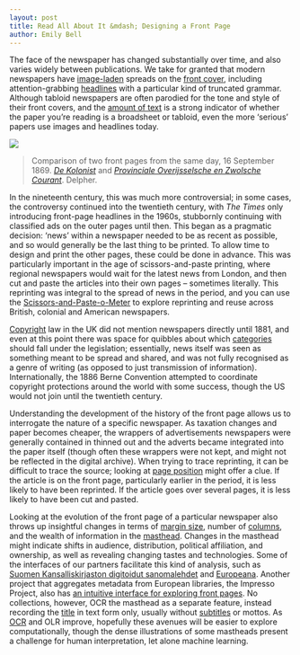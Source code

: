 ```yaml
---
layout: post
title: Read All About It &mdash; Designing a Front Page
author: Emily Bell
---
```


The face of the newspaper has changed substantially over time, and also varies widely between publications. We take for 
granted that modern newspapers have [image-laden](https://www.digitisednewspapers.net/glossary/illustration-information/) 
spreads on the [front cover](https://www.digitisednewspapers.net/glossary/page-position/), including attention-grabbing
[headlines](https://www.digitisednewspapers.net/glossary/headline/) with a particular kind of truncated grammar. 
Although tabloid newspapers are often parodied for the tone and style of their front covers, and the 
[amount of text](https://www.digitisednewspapers.net/glossary/word-count-of-page/) is a strong indicator of whether the 
paper you’re reading is a broadsheet or tabloid, even the more ‘serious’ papers use images and headlines today.

<img src="https://www.digitisednewspapers.net/img/front-pages.png">  
          
> Comparison of two front pages from the same day, 16 September 1869. 
[*De Kolonist*](https://resolver.kb.nl/resolve?urn=ddd:011211068:mpeg21:p001) and 
[*Provinciale Overĳsselsche en Zwolsche Courant*](https://resolver.kb.nl/resolve?urn=ddd:000019356:mpeg21:p001).
Delpher.
  
In the nineteenth century, this was much more controversial; in some cases, the controversy continued into the twentieth century, 
with *The Times* only introducing front-page headlines in the 1960s, stubbornly continuing with classified ads on the outer 
pages until then. This began as a pragmatic decision: ‘news’ within a newspaper needed to be as recent as possible, and so would 
generally be the last thing to be printed. To allow time to design and print the other pages, these could be done in advance. 
This was particularly important in the age of scissors-and-paste printing, where regional newspapers would wait for the latest 
news from London, and then cut and paste the articles into their own pages – sometimes literally. This reprinting was 
integral to the spread of news in the period, and you can use the [Scissors-and-Paste-o-Meter](http://scissorsandpaste.net/) 
to explore reprinting and reuse across British, colonial and American newspapers.
  
[Copyright](https://www.digitisednewspapers.net/glossary/copyright/) law in the UK did not mention newspapers directly until 
1881, and even at this point there was space for quibbles about which 
[categories](https://www.digitisednewspapers.net/glossary/article-category/) should fall under the legislation; essentially, 
news itself was seen as something meant to be spread and shared, and was not fully recognised as a genre of writing 
(as opposed to just transmission of information). Internationally, the 1886 Berne Convention attempted to coordinate 
copyright protections around the world with some success, though the US would not join until the twentieth century.
  
Understanding the development of the history of the front page allows us to interrogate the nature of a specific newspaper. 
As taxation changes and paper becomes cheaper, the wrappers of advertisements newspapers were generally contained in thinned 
out and the adverts became integrated into the paper itself (though often these wrappers were not kept, and might not be 
reflected in the digital archive). When trying to trace reprinting, it can be difficult to trace the source; looking at 
[page position](https://www.digitisednewspapers.net/glossary/page-position/) might offer a clue. If the article is on the 
front page, particularly earlier in the period, it is less likely to have been reprinted. If the article goes over several 
pages, it is less likely to have been cut and pasted. 
  
Looking at the evolution of the front page of a particular newspaper also throws up insightful changes in terms of 
[margin size](https://www.digitisednewspapers.net/glossary/dimensions/), number of 
[columns](https://www.digitisednewspapers.net/glossary/starting-column-for-article/), and 
the wealth of information in the [masthead](https://www.digitisednewspapers.net/glossary/newspaper-title/). Changes 
in the masthead might indicate shifts in audience, distribution, political affiliation, and ownership, as well as 
revealing changing tastes and technologies. Some of the interfaces of our partners facilitate this kind of analysis, 
such as 
[Suomen Kansalliskirjaston digitoidut sanomalehdet](https://digi.kansalliskirjasto.fi/aikakausi/titles/fk01998?display=THUMB&year=1929) 
and [Europeana](https://www.europeana.eu/portal/en/record/9200359/BibliographicResource_3000112765044). Another project that 
aggregates metadata from European libraries, the Impresso Project, also has 
[an intuitive interface for exploring front pages](https://impresso-project.ch/app/newspapers/avenirgdl). No collections, 
however, OCR the masthead as a separate feature, instead recording the 
[title](https://www.digitisednewspapers.net/glossary/newspaper-title/) in text form only, usually without 
[subtitles](https://www.digitisednewspapers.net/glossary/newspaper-subtitle/) or mottos. As 
[OCR](https://www.digitisednewspapers.net/2020-03-06-ocr/) and OLR improve, hopefully these avenues will be easier to explore 
computationally, though the dense illustrations of some mastheads present a challenge for human interpretation, let alone machine 
learning. 

